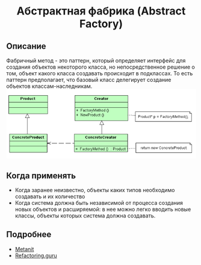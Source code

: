 <div align="center"><h1> Абстрактная фабрика (Abstract Factory) </h1></div>    

## Описание    
Фабричный метод - это паттерн, который определяет интерфейс для создания объектов некоторого класса, но непосредственное решение о том, объект какого класса создавать происходит в подклассах. То есть паттерн предполагает, что базовый класс делегирует создание объектов классам-наследникам.    
![Иллюстрация к проекту](https://github.com/FrostyCreator/Design-pattern/blob/master/Factory%20Method/Images/FactoryMethodPattern.png)

## Когда применять    
- Когда заранее неизвестно, объекты каких типов необходимо создавать и их количество
- Когда система должна быть независимой от процесса создания новых объектов и расширяемой: в нее можно легко вводить новые классы, объекты которых система должна создавать.
    
## Подробнее
- [Metanit](https://metanit.com/sharp/patterns/2.1.php)
- [Refactoring.guru](https://refactoring.guru/ru/design-patterns/factory-method)
